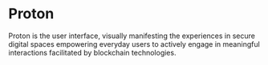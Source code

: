 # Proton

Proton is the user interface, visually manifesting the experiences in secure digital spaces empowering everyday users to actively engage in meaningful interactions facilitated by blockchain technologies.


